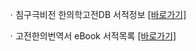ㆍ침구극비전 한의학고전DB 서적정보 <a href="https://mediclassics.kr/books/87, target=_blank">[바로가기]</a>

ㆍ고전한의번역서 eBook 서적목록 <a href="https://info.mediclassics.kr/bookshelf/list/eBook/list, target=_blank">[바로가기]</a>
